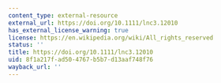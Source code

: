 ```yaml
---
content_type: external-resource
external_url: https://doi.org/10.1111/lnc3.12010
has_external_license_warning: true
license: https://en.wikipedia.org/wiki/All_rights_reserved
status: ''
title: https://doi.org/10.1111/lnc3.12010
uid: 8f1a217f-ad50-4767-b5b7-d13aaf748f76
wayback_url: ''
---
```

